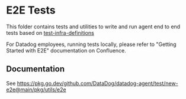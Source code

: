 # E2E Tests

This folder contains tests and utilities to write and run agent end to end tests based on [test-infra-definitions](https://github.com/DataDog/test-infra-definitions)

For Datadog employees, running tests locally, please refer to "Getting Started with E2E" documentation on Confluence. 

## Documentation

See https://pkg.go.dev/github.com/DataDog/datadog-agent/test/new-e2e@main/pkg/utils/e2e
